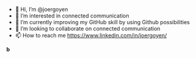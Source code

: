- 👋 Hi, I’m @joergoyen
- 👀 I’m interested in connected communication 
- 🌱 I’m currently improving my GitHub skill by using Github possibilities
- 💞️ I’m looking to collaborate on connected communication
- 📫 How to reach me https://www.linkedin.com/in/joergoyen/

<!---
joergoyen/joergoyen is a ✨ special ✨ repository because its `README.md` (this file) appears on your GitHub profile.
You can click the Preview link to take a look at your changes.
--->


<b>b</b>
